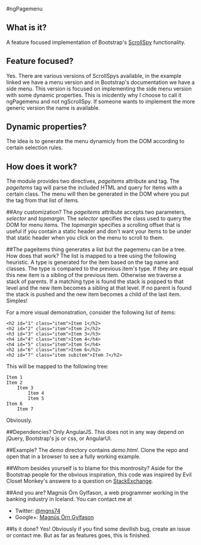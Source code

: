 #ngPagemenu

## What is it?
A feature focused implementation of Bootstrap's [ScrollSpy](http://getbootstrap.com/javascript/#scrollspy) functionality.

## Feature focused?
Yes. There are various versions of ScrollSpys available, in the example linked we have a menu version and in Bootstrap's documentation we have a side menu. This version is focused on implementing the side menu version with some dynamic properties. This is inicdently why I choose to call it ngPagemenu and not ngScrollSpy. If someone wants to implement the more generic version the name is available.

## Dynamic properties?
The idea is to generate the menu dynamicly from the DOM according to certain selection rules.

## How does it work?
The module provides two directives, *pageitems* attribute and *<pagemenu>* tag. The *pageitems* tag will parse the included HTML and query for items with a certain class. The menu will then be generated in the DOM where you put the *<pagemenu>* tag from that list of items. 

##Any customization?
The *pageitems* attribute accepts two parameters, *selector* and *topmargin*. The *selector* specifies the class used to query the DOM for menu items. The *topmargin* specifies a scrolling offset that is useful if you contain a static header and don't want your items to be under that static header when you click on the menu to scroll to them.

##The pageitems thing generates a list but the pagemenu can be a tree. How does that work?
The list is mapped to a tree using the following heuristic. A type is generated for the item based on the tag name and classes. The type is compared to the previous item's type. If they are equal this new item is a sibling of the previous item. Otherwise we traverse a stack of parents. If a matching type is found the stack is popped to that level and the new item becomes a sibling at that level. If no parent is found the stack is pushed and the new item becomes a child of the last item. Simples!

For a more visual demonstration, consider the following list of items:

    <h2 id="1" class="item">Item 1</h2>
    <h2 id="2" class="item">Item 2</h2>
    <h3 id="3" class="item">Item 3</h3>
    <h4 id="4" class="item">Item 4</h4>
    <h4 id="5" class="item">Item 5</h4>
    <h2 id="6" class="item">Item 6</h2>
    <h2 id="7" class="item subitem">Item 7</h2>

This will be mapped to the following tree:

    Item 1
    Item 2
        Item 3
            Item 4
            Item 5
    Item 6
        Item 7

Obviously.

##Dependencies?
Only AngularJS. This does not in any way depend on jQuery, Bootstrap's js or css, or AngularUI.

##Example?
The *demo* directory contains *demo.html*. Clone the repo and open that in a browser to see a fully working example.

##Whom besides yourself is to blame for this montrosity?
Aside for the Bootstrap people for the obvious inspiration, this code was inspired by Evil Closet Monkey's answere to a question on [StackExchange](http://stackoverflow.com/questions/17470370/how-to-implement-a-scrollspy-in-angular-js-the-right-way).

##And you are?
Magnús Örn Gylfason, a web programmer working in the banking industry in Iceland. You can contact me at

+ Twitter: [@mgns74](https://www.twitter.com/mgns74)
+ Google+: [Magnús Örn Gylfason](https://plus.google.com/u/0/+MagnúsÖrnGylfason/posts)

##Is it done?
Yes! Obviously if you find some devilish bug, create an issue or contact me. But as far as features goes, this is finished.
